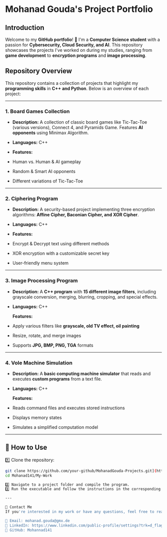 # Mohanad Gouda's Project Portfolio  

## Introduction  
Welcome to my **GitHub portfolio**! 👋 I'm a **Computer Science student** with a passion for **Cybersecurity, Cloud Security, and AI**.
This repository showcases the projects I've worked on during my studies, ranging from **game development** to **encryption programs** and **image processing**.  

## Repository Overview  
This repository contains a collection of projects that highlight my **programming skills** in **C++ and Python**. Below is an overview of each project:  

---

### **1. Board Games Collection**  
- **Description:** A collection of classic board games like Tic-Tac-Toe (various versions), Connect 4, and Pyramids Game. Features **AI opponents** using Minimax Algorithm.  
- **Languages:** C++

- **Features:**  
- Human vs. Human & AI gameplay  
- Random & Smart AI opponents  
- Different variations of Tic-Tac-Toe  

---

### **2. Ciphering Program**  
- **Description:** A security-based project implementing three encryption algorithms: **Affine Cipher, Baconian Cipher, and XOR Cipher**.  
- **Languages:** C++
   
- **Features:**  
- Encrypt & Decrypt text using different methods  
- XOR encryption with a customizable secret key  
- User-friendly menu system  

---

### **3. Image Processing Program**  
- **Description:** A **C++ program** with **15 different image filters**, including grayscale conversion, merging, blurring, cropping, and special effects.  
- **Languages:** C++  

  **Features:**  
- Apply various filters like **grayscale, old TV effect, oil painting**  
- Resize, rotate, and merge images  
- Supports **JPG, BMP, PNG, TGA** formats  

---

### **4. Vole Machine Simulation**  
- **Description:** A **basic computing machine simulator** that reads and executes **custom programs** from a text file.  
- **Languages:** C++  

   **Features:**  
- Reads command files and executes stored instructions  
- Displays memory states  
- Simulates a simplified computation model  

---

## 🔧 How to Use  
1️⃣ Clone the repository:  
```bash
git clone https://github.com/your-github/MohanadGouda-Projects.git](https://github.com/Mohannad141
cd Mohanad141/My-Work

2️⃣ Navigate to a project folder and compile the program.
3️⃣ Run the executable and follow the instructions in the corresponding README.md file.

---

📩 Contact Me
If you're interested in my work or have any questions, feel free to reach out!

📧 Email: mohanad.gouda@gmx.de
💼 LinkedIn: https://www.linkedin.com/public-profile/settings?trk=d_flagship3_profile_self_view_public_profile
🔗 GitHub: Mohannad141
